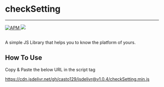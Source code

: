 # checkSetting
---
<div class="center">
  <a href="https://github.com/casto129/checkSetting/blob/master/LICENSE">
    <img alt="APM" src="https://img.shields.io/apm/l/vim-mode">
  </a>
  <a href="#readme">
    <img src="https://img.shields.io/badge/jsDelivr-v1.0.4-blue">
  </a>
</div>
<br>


A simple JS Library that helps you to know the platform of yours.
## How To Use
Copy & Paste the below URL in the script tag

https://cdn.jsdelivr.net/gh/casto129/jsdelivr@v1.0.4/checkSetting.min.js
